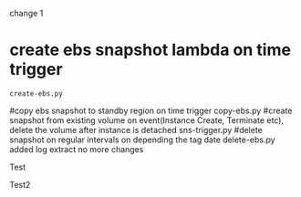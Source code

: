 change 1
# create ebs snapshot lambda on time trigger 
	create-ebs.py
#copy ebs snapshot to standby region on time trigger
	copy-ebs.py
#create snapshot from existing volume on event(Instance Create, Terminate etc), delete the volume after instance is detached
	sns-trigger.py
#delete snapshot on regular intervals on depending the tag date
	delete-ebs.py
added log extract
no more changes

Test

Test2
